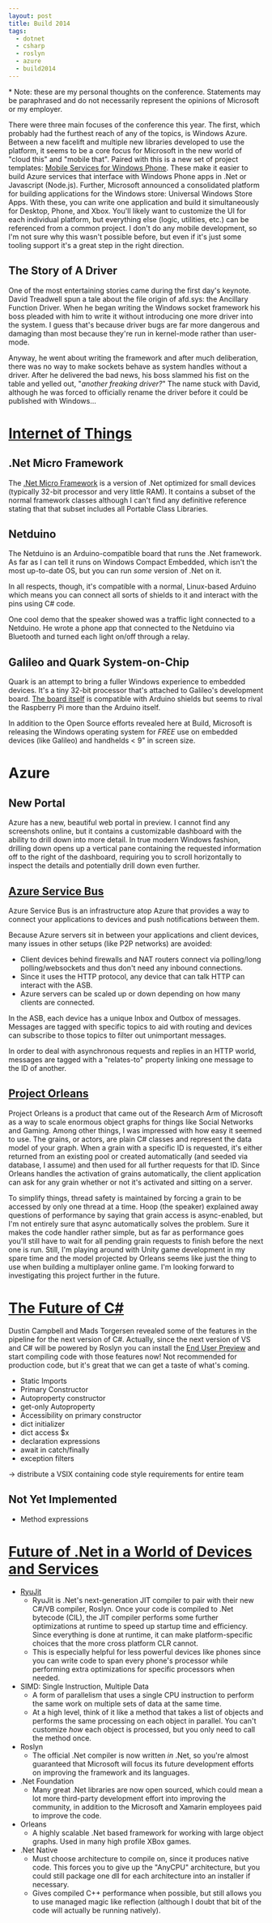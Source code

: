 ```yaml
---
layout: post
title: Build 2014
tags:
  - dotnet
  - csharp
  - roslyn
  - azure
  - build2014
---
```


\* Note: these are my personal thoughts on the conference. Statements may be
  paraphrased and do not necessarily represent the opinions of Microsoft or
  my employer.

There were three main focuses of the conference this year. The first, which
probably had the furthest reach of any of the topics, is Windows Azure. Between
a new facelift and multiple new libraries developed to use the platform, it
seems to be a core focus for Microsoft in the new world of "cloud this" and
"mobile that". Paired with this is a new set of project templates: [Mobile
Services for Windows Phone](http://azure.microsoft.com/en-us/documentation/articles/mobile-services-windows-phone-get-started/).
These make it easier to build Azure services that interface with Windows Phone
apps in .Net or Javascript (Node.js). Further, Microsoft announced a consolidated
platform for building applications for the Windows store: Universal Windows
Store Apps. With these, you can write one application and build it simultaneously
for Desktop, Phone, and Xbox. You'll likely want to customize the UI for each
individual platform, but everything else (logic, utilities, etc.) can be referenced
from a common project. I don't do any mobile development, so I'm not sure why
this wasn't possible before, but even if it's just some tooling support it's
a great step in the right direction.

The Story of A Driver
---------------------

One of the most entertaining stories came during the first day's keynote. 
David Treadwell spun a tale about the file origin of afd.sys: the Ancillary
Function Driver. When he began writing the Windows socket framework his boss
pleaded with him to write it without introducing one more driver into the system.
I guess that's because driver bugs are far more dangerous and damaging than most
because they're run in kernel-mode rather than user-mode.

Anyway, he went about writing the framework and after much deliberation, there
was no way to make sockets behave as system handles without a driver. After he
delivered the bad news, his boss slammed his fist on the table and yelled
out, "*another freaking driver?*" The name stuck with David, although he
was forced to officially rename the driver before it could be published with
Windows...

[Internet of Things](http://channel9.msdn.com/Events/Build/2014/2-511)
==================

.Net Micro Framework
--------------------

The [.Net Micro Framework](http://www.netmf.com/) is a version of .Net optimized
for small devices (typically 32-bit processor and very little RAM). It
contains a subset of the normal framework classes although I can't find any
definitive reference stating that that subset includes all Portable Class
Libraries.

Netduino
--------

The Netduino is an Arduino-compatible board that runs the .Net framework. As
far as I can tell it runs on Windows Compact Embedded, which isn't the most
up-to-date OS, but you can run *some* version of .Net on it.

In all respects, though, it's compatible with a normal, Linux-based Arduino which
means you can connect all sorts of shields to it and interact with the pins
using C# code.

One cool demo that the speaker showed was a traffic light connected to a
Netduino. He wrote a phone app that connected to the Netduino via Bluetooth and
turned each light on/off through a relay.

Galileo and Quark System-on-Chip
--------------------------------

Quark is an attempt to bring a fuller Windows experience to embedded devices.
It's a tiny 32-bit processor that's attached to Galileo's development board.
[The board itself](http://www.intel.com/content/www/us/en/do-it-yourself/galileo-maker-quark-board.html)
is compatible with Arduino shields but seems to rival the Raspberry Pi more
than the Arduino itself.

In addition to the Open Source efforts revealed here at Build, Microsoft is
releasing the Windows operating system for *FREE* use on embedded devices (like
Galileo) and handhelds < 9" in screen size.

Azure
=================

New Portal
----------

Azure has a new, beautiful web portal in preview. I cannot find any screenshots
online, but it contains a customizable dashboard with the ability to drill down
into more detail. In true modern Windows fashion, drilling down opens up a
vertical pane containing the requested information off to the right of the
dashboard, requiring you to scroll horizontally to inspect the details and
potentially drill down even further.

[Azure Service Bus](http://channel9.msdn.com/Events/Build/2014/3-635)
-----------------

Azure Service Bus is an infrastructure atop Azure that provides a way to
connect your applications to devices and push notifications between them.

Because Azure servers sit in between your applications and client devices, many 
issues in other setups (like P2P networks) are avoided:
  * Client devices behind firewalls and NAT routers connect via
    polling/long polling/websockets and thus don't need any inbound connections.
  * Since it uses the HTTP protocol, any device that can talk HTTP can interact
    with the ASB.
  * Azure servers can be scaled up or down depending on how many clients are
    connected.

In the ASB, each device has a unique Inbox and Outbox of messages. Messages are
tagged with specific topics to aid with routing and devices can subscribe to
those topics to filter out unimportant messages.

In order to deal with asynchronous requests and replies in an HTTP world,
messages are tagged with a "relates-to" property linking one message to the ID
of another. 

[Project Orleans](http://channel9.msdn.com/Events/Build/2014/3-641)
---------------

Project Orleans is a product that came out of the Research Arm of Microsoft as
a way to scale enormous object graphs for things like Social Networks and Gaming.
Among other things, I was impressed with how easy it seemed to use. The grains,
or actors, are plain C# classes and represent the data model of your graph.
When a grain with a specific ID is requested, it's either returned from an existing
pool or created automatically (and seeded via database, I assume) and then
used for all further requests for that ID. Since Orleans handles the activation
of grains automatically, the client application can ask for any grain whether
or not it's activated and sitting on a server.

To simplify things, thread safety is maintained by forcing a grain to be accessed
by only one thread at a time. Hoop (the speaker) explained away questions of
performance by saying that grain access is async-enabled, but I'm not entirely
sure that async automatically solves the problem. Sure it makes the code
handler rather simple, but as far as performance goes you'll still have to wait
for all pending grain requests to finish before the next one is run. Still,
I'm playing around with Unity game development in my spare time and the model
projected by Orleans seems like just the thing to use when building a multiplayer
online game. I'm looking forward to investigating this project further in the
future.

[The Future of C#](http://channel9.msdn.com/Events/Build/2014/2-577)
================

Dustin Campbell and Mads Torgersen revealed some
of the features in the pipeline for the next version of C#. Actually, since the
next version of VS and C# will be powered by Roslyn you can install the
[End User Preview](http://roslyn.codeplex.com/) and start compiling
code with those features now! Not recommended for production code, but it's
great that we can get a taste of what's coming.

- Static Imports
- Primary Constructor
- Autoproperty constructor
- get-only Autoproperty
- Accessibility on primary constructor
- dict initializer
- dict access $x
- declaration expressions
- await in catch/finally
- exception filters

-> distribute a VSIX containing code style requirements for entire team

Not Yet Implemented
--------

- Method expressions


[Future of .Net in a World of Devices and Services](http://channel9.msdn.com/Events/Build/2014/2-588)
=================================================

- [RyuJit](http://blogs.msdn.com/b/dotnet/archive/2013/09/30/ryujit-the-next-generation-jit-compiler.aspx)
  - RyuJit is .Net's next-generation JIT compiler to pair with their new C#/VB compiler, Roslyn.
    Once your code is compiled to .Net bytecode (CIL), the JIT compiler performs some further
    optimizations at runtime to speed up startup time and efficiency. Since everything
    is done at runtime, it can make platform-specific choices that the more cross platform
    CLR cannot.
  - This is especially helpful for less powerful devices like phones since you
    can write code to span every phone's processor while performing extra
    optimizations for specific processors when needed.
- SIMD: Single Instruction, Multiple Data
  - A form of parallelism that uses a single CPU instruction to perform the
    same work on multiple sets of data at the same time.
  - At a high level, think of it like a method that takes a list of objects and
    performs the same processing on each object in parallel. You can't customize
    *how* each object is processed, but you only need to call the method once.
- Roslyn
  - The official .Net compiler is now written *in* .Net, so you're almost
    guaranteed that Microsoft will focus its future development efforts on
    improving the framework and its languages.
- .Net Foundation
  - Many great .Net libraries are now open sourced, which could mean a lot more
    third-party development effort into improving the community, in addition to
    the Microsoft and Xamarin employees paid to improve the code.
- Orleans
  - A highly scalable .Net based framework for working with large object graphs.
    Used in many high profile XBox games.
- .Net Native
  - Must choose architecture to compile on, since it produces native code. This
    forces you to give up the "AnyCPU" architecture, but you could still package
    one dll for each architecture into an installer if necessary.
  - Gives compiled C++ performance when possible, but still allows you to use
    managed magic like reflection (although I doubt that bit of the code will
    actually be running natively).